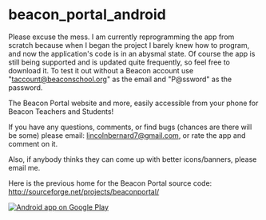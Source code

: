 beacon_portal_android
=====================

Please excuse the mess. I am currently reprogramming the app from scratch because when I began the project I barely knew how to program, and now the application's code is in an abysmal state. Of course the app is still being supported and is updated quite frequently, so feel free to download it. To test it out without a Beacon account use "taccount@beaconschool.org" as the email and "P@ssword" as the password.

The Beacon Portal website and more, easily accessible from your phone for Beacon Teachers and Students!

If you have any questions, comments, or find bugs (chances are there will be some) please email: lincolnbernard7@gmail.com, or rate the app and comment on it.

Also, if anybody thinks they can come up with better icons/banners, please email me.


Here is the previous home for the Beacon Portal source code: http://sourceforge.net/projects/beaconportal/

<a href="https://play.google.com/store/apps/details?id=com.bernard.beaconportal.activities">
  <img alt="Android app on Google Play"
       src="https://developer.android.com/images/brand/en_app_rgb_wo_60.png" />
</a>
